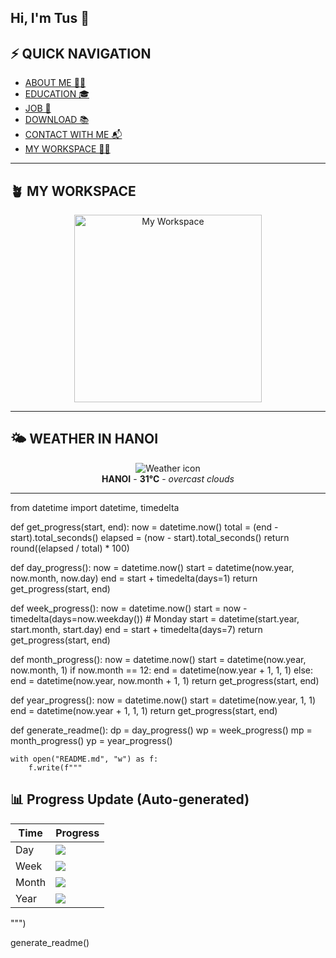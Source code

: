 ## Hi, I'm Tus  👋

## ⚡ QUICK NAVIGATION

- [ABOUT ME 🧑‍💻](#about-me-)
- [EDUCATION 🎓](#education-)
- [JOB 💼](#job-)
- [DOWNLOAD 📚](#download-)
- [CONTACT WITH ME 📬](#contact-with-me-)
- [MY WORKSPACE 🧑‍💻](#my-workspace-)

---

## 🪴 MY WORKSPACE

<p align="center">
  <img src="https://raw.githubusercontent.com/PhunTus/PhunTus/main/assets/myworkspace.png" width="300" alt="My Workspace" />
</p>

---

## 🌤️ WEATHER IN HANOI

<p align="center">
  <img src="https://img.icons8.com/color/48/000000/partly-cloudy-day--v1.png" alt="Weather icon"/>
  <br />
  <strong>HANOI</strong> - <strong>31°C</strong> - <em>overcast clouds</em>
</p>

---

from datetime import datetime, timedelta

def get_progress(start, end):
    now = datetime.now()
    total = (end - start).total_seconds()
    elapsed = (now - start).total_seconds()
    return round((elapsed / total) * 100)

def day_progress():
    now = datetime.now()
    start = datetime(now.year, now.month, now.day)
    end = start + timedelta(days=1)
    return get_progress(start, end)

def week_progress():
    now = datetime.now()
    start = now - timedelta(days=now.weekday())  # Monday
    start = datetime(start.year, start.month, start.day)
    end = start + timedelta(days=7)
    return get_progress(start, end)

def month_progress():
    now = datetime.now()
    start = datetime(now.year, now.month, 1)
    if now.month == 12:
        end = datetime(now.year + 1, 1, 1)
    else:
        end = datetime(now.year, now.month + 1, 1)
    return get_progress(start, end)

def year_progress():
    now = datetime.now()
    start = datetime(now.year, 1, 1)
    end = datetime(now.year + 1, 1, 1)
    return get_progress(start, end)

def generate_readme():
    dp = day_progress()
    wp = week_progress()
    mp = month_progress()
    yp = year_progress()

    with open("README.md", "w") as f:
        f.write(f"""
## 📊 Progress Update (Auto-generated)

| Time  | Progress |
|-------|----------|
| Day   | ![](https://progress-bar.dev/{dp}/?width=200&title=Day&color=40c057) |
| Week  | ![](https://progress-bar.dev/{wp}/?width=200&title=Week&color=fab005) |
| Month | ![](https://progress-bar.dev/{mp}/?width=200&title=Month&color=4dabf7) |
| Year  | ![](https://progress-bar.dev/{yp}/?width=200&title=Year&color=be4bdb) |
""")

generate_readme()
